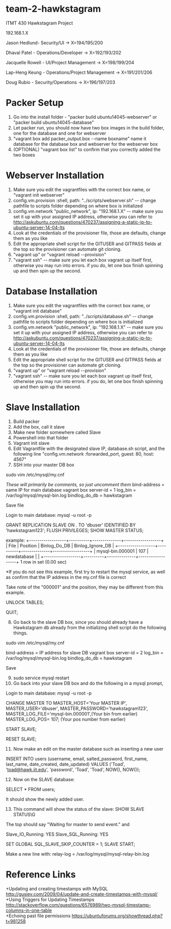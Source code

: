 # team-2-hawkstagram
ITMT 430 Hawkstagram Project

192.168.1.X

Jason Hedlund- Security/UI -> X=194/195/200

Dhaval Patel - Operations/Developer -> X=192/193/202

Jacquelle Rowell - UI/Project Management -> X=198/199/204 

Lap-Heng Keung - Operations/Project Management -> X=191/201/206

Doug Rubio - Security/Operations ->  X=196/197/203 

# Packer Setup
1. Go into the install folder - "packer build ubuntu14045-webserver" or "packer build ubuntu14045-database" 
2. Let packer run, you should now have two box images in the build folder, one for the database and one for webserver
3. "vagrant box add packer_output.box --name boxname" name it database for the database box and webserver for the webserver box  
4. (OPTIONAL) "vagrant box list" to confirm that you correctly added the two boxes

# Webserver Installation
1. Make sure you edit the vagrantfiles with the correct box name, or "vagrant init webserver"
2. config.vm.provision :shell, path: "../scripts/webserver.sh" -- change pathfile to scripts folder depending on where box is initialized
3. config.vm.network "public_network", ip: "192.168.1.X" -- make sure you set it up with your assigned IP address, otherwise you can refer to http://askubuntu.com/questions/470237/assigning-a-static-ip-to-ubuntu-server-14-04-lts
4. Look at the credentials of the provisioner file, those are defaults, change them as you like
5. Edit the appropriate shell script for the GITUSER and GITPASS fields at the top so the provisioner can automate git cloning.
6. "vagrant up" or "vagrant reload --provision"
7. "vagrant ssh" -- make sure you let each box vagrant up itself first, otherwise you may run into errors. if you do, let one box finish spinning up and then spin up the second.

# Database Installation
1. Make sure you edit the vagrantfiles with the correct box name, or "vagrant init database"
2. config.vm.provision :shell, path: "../scripts/database.sh" -- change pathfile to scripts folder depending on where box is initialized
3. config.vm.network "public_network", ip: "192.168.1.X" -- make sure you set it up with your assigned IP address, otherwise you can refer to http://askubuntu.com/questions/470237/assigning-a-static-ip-to-ubuntu-server-14-04-lts
4. Look at the credentials of the provisioner file, those are defaults, change them as you like
5. Edit the appropriate shell script for the GITUSER and GITPASS fields at the top so the provisioner can automate git cloning.
6. "vagrant up" or "vagrant reload --provision"
7. "vagrant ssh" -- make sure you let each box vagrant up itself first, otherwise you may run into errors. if you do, let one box finish spinning up and then spin up the second.

# Slave Installation
1. Build packer
2. Add the box, call it slave 
3. Make new folder somewhere called Slave
4. Powershell into that folder
5. Vagrant init slave
6. Edit Vagrantfile with the designated slave IP, database.sh script, and the following line "config.vm.network :forwarded_port, guest: 80, host: 4567"
7. SSH into your master DB box 

sudo vim /etc/mysql/my.cnf

*These will primarily be comments, so just uncomment them*
bind-address = same IP for main database vagrant box
server-id = 1
log_bin = /var/log/mysql/mysql-bin.log
bindlog_do_db = hawkstagram

Save file

Login to main database:
mysql -u root -p

GRANT REPLICATION SLAVE ON *.* TO 'dbuser' IDENTIFIED BY 'hawkstagram123';
FLUSH PRIVILEGES;
SHOW MASTER STATUS;

example:
+------------------+----------+--------------+------------------+
| File             | Position | Binlog_Do_DB | Binlog_Ignore_DB |
+------------------+----------+--------------+------------------+
| mysql-bin.000001 |      107 | newdatabase  |                  |
+------------------+----------+--------------+------------------+
1 row in set (0.00 sec)

*If you do not see this example, first try to restart the mysql service, as well as confirm that the IP address in the my.cnf file is correct

Take note of the "000001" and the position, they may be different from this example. 

UNLOCK TABLES;

QUIT;

8. Go back to the slave DB box, since you should already have a Hawkstagram db already from the initializing shell script do the following things. 

sudo vim /etc/mysql/my.cnf

bind-address = IP address for slave DB vagrant box
server-id = 2
log_bin = /var/log/mysql/mysql-bin.log
bindlog_do_db = hawkstagram

Save

9. sudo service mysql restart
10. Go back into your slave DB box and do the following in a mysql prompt,

Login to main database:
mysql -u root -p

CHANGE MASTER TO MASTER_HOST='Your MASTER IP',
MASTER_USER='dbuser', 
MASTER_PASSWORD='hawkstagram123', 
MASTER_LOG_FILE='mysql-bin.000001',(Your bin from earlier) 
MASTER_LOG_POS=  107; (Your pos number from earlier)

START SLAVE;

RESET SLAVE;

11. Now make an edit on the master database such as inserting a new user

INSERT INTO users (username, email, salted_password, first_name, last_name, date_created, date_updated)
VALUES ('Toad', 'toad@hawk.iit.edu', 'password', 'Toad', 'Toad', NOW(), NOW());

12. Now on the SLAVE database:

SELECT * FROM users; 

It should show the newly added user.

13. This command will show the status of the slave:
SHOW SLAVE STATUS\G 

The top should say "Waiting for master to send event." and

Slave_IO_Running: YES 
Slave_SQL_Running: YES

SET GLOBAL SQL_SLAVE_SKIP_COUNTER = 1;
SLAVE START;

Make a new line with:
relay-log = /var/log/mysql/mysql-relay-bin.log

# Reference Links
 +Updating and creating timestamps with MySQL http://gusiev.com/2009/04/update-and-create-timestamps-with-mysql/  
 +Using Triggers for Updating Timestamps http://stackoverflow.com/questions/6576989/two-mysql-timestamp-columns-in-one-table  
 +Echoing past file permissions https://ubuntuforums.org/showthread.php?t=981258  
